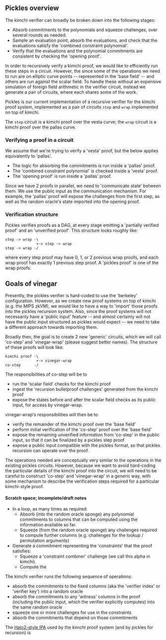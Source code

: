 ## Pickles overview

The kimchi verifier can broadly be broken down into the following stages:
* Absorb commitments to the polynomials and squeeze challenges, over several rounds as needed.
* Sample an evaluation point, absorb the evaluations, and check that the evaluations satisfy the 'combined constraint polynomial'.
* Verify that the evaluations and the polynomial commitments are consistent by checking the 'opening proof'.

In order to recursively verify a kimchi proof, we would like to efficiently run these steps in a circuit. However, the since some of the operations we need to run are on elliptic curve points -- represented in the 'base field' -- and others are run against the scalar field. To handle these without an expensive simulation of foreign field arithmetic in the verifier circuit, instead we generate a pair of circuits, where each shares some of the work.

Pickles is our current implementation of a recursive verifier for the kimchi proof system, implemented as a pair of circuits `step` and `wrap` implemented on top of kimchi.

The `step` circuit is a kimchi proof over the vesta curve; the `wrap` circuit is a kimchi proof over the pallas curve.

### Verifying a proof in a circuit

We assume that we're trying to verify a 'vesta' proof, but the below applies equivalently to 'pallas'.

* The logic for absorbing the commitments is run inside a 'pallas' proof.
* The 'combined constraint polynomial' is checked inside a 'vesta' proof.
* The 'opening proof' is run inside a 'pallas' proof.

Since we have 2 proofs in parallel, we need to 'communicate state' between them. We use the public input as the communication mechanism. For example, the 'pallas' proof will expose the challenges from the first step, as well as the random oracle's state imported into the opening proof.

### Verification structure

Pickles verifies proofs as a DAG, at every stage emitting a 'partially verified proof' and an 'unverified proof'. This structure looks roughly like:
```
step -> wrap -\
              +-> step -> wrap
step -> wrap -/
```
where every step proof may have 0, 1, or 2 previous wrap proofs, and each wrap proof has exactly 1 previous step proof. A 'pickles proof' is one of the wrap proofs.

## Goals of vinegar

Presently, the pickles verifier is hard-coded to use the 'berkeley' configuration. However, as we create new proof systems on top of kimchi (e.g. the MIPS zkVM), we would like to have a way to 'import' those proofs into the pickles recursion system. Also, since the proof systems will not necessarily have a 'public input' feature -- and almost certainly will not have the public input structured as pickles would expect -- we need to take a different approach towards importing them.

Broadly then, the goal is to create 2 new 'generic' circuits, which we will call 'co-step' and 'vinegar-wrap' (please suggest better names). The structure of these proofs will look like:
```
kimchi proof -\
              +-> vinegar-wrap
co-step      -/
```

The responsibilities of co-step will be to
* run the 'scalar field' checks for the kimchi proof
* ingest the 'recursion bulletproof challenges' generated from the kimchi proof
* expose the states before and after the scalar field checks as its public input, for access by vinegar-wrap.

vinegar-wrap's responsibilities will then be to
* verify the remainder of the kimchi proof over the 'base field'
* perform initial verification of the 'co-step' proof over the 'base field'
* expose the remaining unverified information from 'co-step' in the public input, so that it can be finalized by a pickles step proof
* expose a public input compatible with the pickles format, so that pickles recursion can operate over the proof.

The operations needed are conceptually very similar to the operations in the existing pickles circuits. However, because we want to avoid hard-coding the particular details of the kimchi proof into the circuit, we will need to be careful to construct 'co-step' and 'vinegar-wrap' in a generic way, with some mechanism to describe the verification steps required for a particular kimchi-style proof.

#### Scratch space; incomplete/draft notes

* In a loop, as many times as required:
  - Absorb (into the random oracle sponge) any polynomial commitments to columns that can be computed using the information available so far.
  - Squeeze (from the random oracle sponge) any challenges required to compute further columns (e.g. challenges for the lookup / permutation arguments)
* Generate a commitment representing the 'constraints' that the proof satisfies:
  - Squeeze a 'constraint combiner' challenge (we call this alpha in kimchi).
  - Compute the

The kimchi verifier runs the following sequence of operations:
* absorb the commitments to the fixed columns (aka the 'verifier index' or 'verifier key') into a random oracle
* absorb the commitments to any 'witness' columns in the proof (including the public input, which the verifier explicitly computes) into the same random oracle
* squeeze one or more challenges for use in the constraints
* absorb the commitments that depend on those commitments

The [Halo2-style IPA](src/lib/crypto/proof-systems/poly-commitment/src/commitment.rs:667) used by the kimchi proof system (and by pickles for recursion) is
